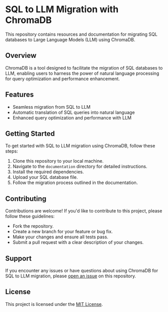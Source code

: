 # SQL to LLM Migration with ChromaDB

This repository contains resources and documentation for migrating SQL databases to Large Language Models (LLM) using ChromaDB.

## Overview

ChromaDB is a tool designed to facilitate the migration of SQL databases to LLM, enabling users to harness the power of natural language processing for query optimization and performance enhancement.

## Features

- Seamless migration from SQL to LLM
- Automatic translation of SQL queries into natural language
- Enhanced query optimization and performance with LLM

## Getting Started

To get started with SQL to LLM migration using ChromaDB, follow these steps:

1. Clone this repository to your local machine.
2. Navigate to the `documentation` directory for detailed instructions.
3. Install the required dependencies.
4. Upload your SQL database file.
5. Follow the migration process outlined in the documentation.

## Contributing

Contributions are welcome! If you'd like to contribute to this project, please follow these guidelines:

- Fork the repository.
- Create a new branch for your feature or bug fix.
- Make your changes and ensure all tests pass.
- Submit a pull request with a clear description of your changes.

## Support

If you encounter any issues or have questions about using ChromaDB for SQL to LLM migration, please [open an issue](https://github.com/yourusername/yourrepository/issues) on this repository.

## License

This project is licensed under the [MIT License](LICENSE).
